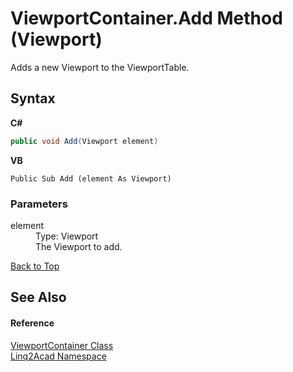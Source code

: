 # ViewportContainer.Add Method (Viewport)
 

Adds a new Viewport to the ViewportTable.

## Syntax

**C#**<br />
``` C#
public void Add(Viewport element)
```

**VB**<br />
``` VB
Public Sub Add (element As Viewport)
```


### Parameters
<dl><dt>element</dt><dd>Type: Viewport<br />The Viewport to add.</dd></dl>
<a href="#ViewportContainerAdd-Method-Viewport">Back to Top</a>

## See Also


#### Reference
<a href="T_Linq2Acad_ViewportContainer.md#ViewportContainer-Class">ViewportContainer Class</a><br /><a href="N_Linq2Acad.md#Linq2Acad-Namespace">Linq2Acad Namespace</a><br />

